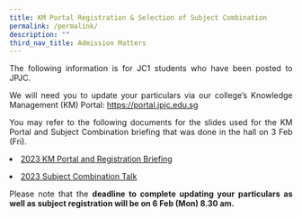 ```yaml
---
title: KM Portal Registration & Selection of Subject Combination
permalink: /permalink/
description: ""
third_nav_title: Admission Matters
---
```


<div align=justify>

<p>The following information is for JC1 students who have been posted to JPJC.</P>

<p>We will need you to update your particulars via our college’s Knowledge Management (KM) Portal: <a href="https://portal.jpjc.edu.sg">https://portal.jpjc.edu.sg</a></p>

<p>You may refer to the following documents for the slides used for the KM Portal and Subject Combination briefing that was done in the hall on 3 Feb (Fri).</p>

<p><li><a href="https://cms.isomer.gov.sg/sites/moe-jpjc/media/files/mediaDirectory/files%2FAdmission%20Matters%2FKM%20portal%20and%20registration/editMediaSettings/2a)%202023%20KM%20Portal%20and%20Registration%20Briefing.pdf">2023 KM Portal and Registration Briefing</a></li></p>

<p><li><a href="https://cms.isomer.gov.sg/sites/moe-jpjc/media/files/mediaDirectory/files%2FAdmission%20Matters%2FKM%20portal%20and%20registration/editMediaSettings/2b)%202023%20Subject%20Combination%20Talk.pdf">2023 Subject Combination Talk</a></li></p>

<p>Please note that the <b>deadline to complete updating your particulars as well as subject registration will be on 6 Feb (Mon) 8.30 am.</b></p>
</div>